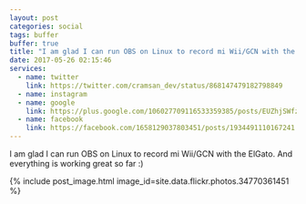 ```yaml
---
layout: post
categories: social
tags: buffer
buffer: true
title: "I am glad I can run OBS on Linux to record mi Wii/GCN with the ElGato. And everything is working great so far :)"
date: 2017-05-26 02:15:46
services: 
  - name: twitter
    link: https://twitter.com/cramsan_dev/status/868147479182798849
  - name: instagram
  - name: google
    link: https://plus.google.com/106027709116533359385/posts/EUZhjSWfzLq
  - name: facebook
    link: https://facebook.com/1658129037803451/posts/1934491110167241
---
```


I am glad I can run OBS on Linux to record mi Wii/GCN with the ElGato. And everything is working great so far :)

{% include post_image.html image_id=site.data.flickr.photos.34770361451 %}
